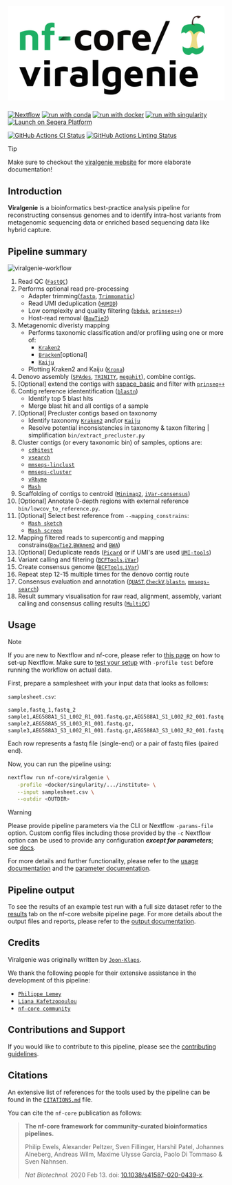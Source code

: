 <h1>
  <picture>
    <source media="(prefers-color-scheme: dark)" srcset="docs/images/nf-core-viralgenie_logo_dark.png">
    <img alt="nf-core/viralgenie" src="docs/images/nf-core-viralgenie_logo_light.png">
  </picture>
</h1>

<!--[![AWS CI](https://img.shields.io/badge/CI%20tests-full%20size-FF9900?labelColor=000000&logo=Amazon%20AWS)](https://nf-co.re/viralgenie/results)
[![Cite with Zenodo](http://img.shields.io/badge/DOI-10.5281/zenodo.XXXXXXX-1073c8?labelColor=000000)](https://doi.org/10.5281/zenodo.XXXXXXX)
-->

[![Nextflow](https://img.shields.io/badge/nextflow%20DSL2-%E2%89%A523.04.0-23aa62.svg)](https://www.nextflow.io/) [![run with conda](http://img.shields.io/badge/run%20with-conda-3EB049?labelColor=000000&logo=anaconda)](https://docs.conda.io/en/latest/) [![run with docker](https://img.shields.io/badge/run%20with-docker-0db7ed?labelColor=000000&logo=docker)](https://www.docker.com/) [![run with singularity](https://img.shields.io/badge/run%20with-singularity-1d355c.svg?labelColor=000000)](https://sylabs.io/docs/)
[![Launch on Seqera Platform](https://img.shields.io/badge/Launch%20%F0%9F%9A%80-Seqera%20Platform-%234256e7)](https://tower.nf/launch?pipeline=https://github.com/Joon-Klaps/viralgenie)

[![GitHub Actions CI Status](https://github.com/Joon-Klaps/viralgenie/actions/workflows/ci.yml/badge.svg)](https://github.com/Joon-Klaps/viralgenie/actions?query=workflow%3A%22nf-core+CI%22)
[![GitHub Actions Linting Status](https://github.com/Joon-Klaps/viralgenie/actions/workflows/linting.yml/badge.svg)](https://github.com/Joon-Klaps/viralgenie/actions?query=workflow%3A%22nf-core+linting%22)

<!-- [![Get help on Slack](http://img.shields.io/badge/slack-nf--core%20%23viralgenie-4A154B?labelColor=000000&logo=slack)](https://nfcore.slack.com/channels/viralgenie)-->

> [!TIP]
> Make sure to checkout the [viralgenie website](https://joon-klaps.github.io/viralgenie/latest/) for more elaborate documentation!

## Introduction

**Viralgenie** is a bioinformatics best-practice analysis pipeline for reconstructing consensus genomes and to identify intra-host variants from metagenomic sequencing data or enriched based sequencing data like hybrid capture.

## Pipeline summary

![viralgenie-workflow](docs/images/metromap_style_pipeline_workflow_viralgenie.png)

1. Read QC ([`FastQC`](https://www.bioinformatics.babraham.ac.uk/projects/fastqc/))
2. Performs optional read pre-processing
    - Adapter trimming([`fastp`](https://github.com/OpenGene/fastp), [`Trimmomatic`](https://github.com/usadellab/Trimmomatic))
    - Read UMI deduplication ([`HUMID`](https://humid.readthedocs.io/en/latest/usage.html))
    - Low complexity and quality filtering ([`bbduk`](https://jgi.doe.gov/data-and-tools/software-tools/bbtools/), [`prinseq++`](https://github.com/Adrian-Cantu/PRINSEQ-plus-plus))
    - Host-read removal ([`BowTie2`](http://bowtie-bio.sourceforge.net/bowtie2/))
3. Metagenomic diveristy mapping
    - Performs taxonomic classification and/or profiling using one or more of:
        - [`Kraken2`](https://ccb.jhu.edu/software/kraken2/)
        - [`Bracken`](https://ccb.jhu.edu/software/bracken/)[optional]
        - [`Kaiju`](https://kaiju.binf.ku.dk/)
    - Plotting Kraken2 and Kaiju ([`Krona`](https://hpc.nih.gov/apps/kronatools.html))
4. Denovo assembly ([`SPAdes`](http://cab.spbu.ru/software/spades/), [`TRINITY`](https://github.com/trinityrnaseq/trinityrnaseq), [`megahit`](https://github.com/voutcn/megahit)), combine contigs.
5. [Optional] extend the contigs with [sspace_basic](https://github.com/nsoranzo/sspace_basic) and filter with [`prinseq++`](https://github.com/Adrian-Cantu/PRINSEQ-plus-plus)
6. Contig reference idententification ([`blastn`](https://blast.ncbi.nlm.nih.gov/Blast.cgi?PAGE_TYPE=BlastSearch))
    -   Identify top 5 blast hits
    -   Merge blast hit and all contigs of a sample
7. [Optional] Precluster contigs based on taxonomy
    - Identify taxonomy [`Kraken2`](https://ccb.jhu.edu/software/kraken2/) and\or [`Kaiju`](https://kaiju.binf.ku.dk/)
    - Resolve potential inconsistencies in taxonomy & taxon filtering | simplification `bin/extract_precluster.py`
8. Cluster contigs (or every taxonomic bin) of samples, options are:
    - [`cdhitest`](https://sites.google.com/view/cd-hit)
    - [`vsearch`](https://github.com/torognes/vsearch/wiki/Clustering)
    - [`mmseqs-linclust`](https://github.com/soedinglab/MMseqs2/wiki#linear-time-clustering-using-mmseqs-linclust)
    - [`mmseqs-cluster`](https://github.com/soedinglab/MMseqs2/wiki#cascaded-clustering)
    - [`vRhyme`](https://github.com/AnantharamanLab/vRhyme)
    - [`Mash`](https://github.com/marbl/Mash)
9. Scaffolding of contigs to centroid ([`Minimap2`](https://github.com/lh3/minimap2), [`iVar-consensus`](https://andersen-lab.github.io/ivar/html/manualpage.html))
10. [Optional] Annotate 0-depth regions with external reference `bin/lowcov_to_reference.py`.
11. [Optional] Select best reference from `--mapping_constrains`:
    - [`Mash sketch`](https://github.com/marbl/Mash)
    - [`Mash screen`](https://github.com/marbl/Mash)
12. Mapping filtered reads to supercontig and mapping constrains([`BowTie2`](http://bowtie-bio.sourceforge.net/bowtie2/),[`BWAmem2`](https://github.com/bwa-mem2/bwa-mem2) and [`BWA`](https://github.com/lh3/bwa))
13. [Optional] Deduplicate reads ([`Picard`](https://broadinstitute.github.io/picard/) or if UMI's are used [`UMI-tools`](https://umi-tools.readthedocs.io/en/latest/QUICK_START.html))
14. Variant calling and filtering ([`BCFTools`](http://samtools.github.io/bcftools/bcftools.html),[`iVar`](https://andersen-lab.github.io/ivar/html/manualpage.html))
15. Create consensus genome ([`BCFTools`](http://samtools.github.io/bcftools/bcftools.html),[`iVar`](https://andersen-lab.github.io/ivar/html/manualpage.html))
16. Repeat step 12-15 multiple times for the denovo contig route
17. Consensus evaluation and annotation ([`QUAST`](http://quast.sourceforge.net/quast),[`CheckV`](https://bitbucket.org/berkeleylab/checkv/src/master/),[`blastn`](https://blast.ncbi.nlm.nih.gov/Blast.cgi), [`mmseqs-search`](https://github.com/soedinglab/MMseqs2/wiki#batch-sequence-searching-using-mmseqs-search))
18. Result summary visualisation for raw read, alignment, assembly, variant calling and consensus calling results ([`MultiQC`](http://multiqc.info/))

## Usage

> [!NOTE]
> If you are new to Nextflow and nf-core, please refer to [this page](https://nf-co.re/docs/usage/installation) on how to set-up Nextflow. Make sure to [test your setup](https://nf-co.re/docs/usage/introduction#how-to-run-a-pipeline) with `-profile test` before running the workflow on actual data.

First, prepare a samplesheet with your input data that looks as follows:

`samplesheet.csv`:

```csv
sample,fastq_1,fastq_2
sample1,AEG588A1_S1_L002_R1_001.fastq.gz,AEG588A1_S1_L002_R2_001.fastq.gz
sample2,AEG588A5_S5_L003_R1_001.fastq.gz,
sample3,AEG588A3_S3_L002_R1_001.fastq.gz,AEG588A3_S3_L002_R2_001.fastq.gz
```

Each row represents a fastq file (single-end) or a pair of fastq files (paired end).

Now, you can run the pipeline using:

```bash
nextflow run nf-core/viralgenie \
   -profile <docker/singularity/.../institute> \
   --input samplesheet.csv \
   --outdir <OUTDIR>
```

> [!WARNING]
> Please provide pipeline parameters via the CLI or Nextflow `-params-file` option. Custom config files including those provided by the `-c` Nextflow option can be used to provide any configuration _**except for parameters**_; see [docs](https://nf-co.re/docs/usage/getting_started/configuration#custom-configuration-files).

For more details and further functionality, please refer to the [usage documentation](https://joon-klaps.github.io/viralgenie/latest/usage) and the [parameter documentation](https://joon-klaps.github.io/viralgenie/latest/parameters).

## Pipeline output

To see the results of an example test run with a full size dataset refer to the [results](https://joon-klaps.github.io/viralgenie/latest/output) tab on the nf-core website pipeline page.
For more details about the output files and reports, please refer to the
[output documentation](https://joon-klaps.github.io/viralgenie/latest/output).

## Credits

Viralgenie was originally written by [`Joon-Klaps`](https://github.com/Joon-Klaps).

We thank the following people for their extensive assistance in the development of this pipeline:

-   [`Philippe Lemey`](https://github.com/plemey)
-   [`Liana Kafetzopoulou`](https://github.com/LianaKafetzopoulou)
-   [`nf-core community`](https://nf-co.re/)


## Contributions and Support

If you would like to contribute to this pipeline, please see the [contributing guidelines](https://joon-klaps.github.io/viralgenie/latest/CONTRIBUTING).

<!--
For further information or help, don't hesitate to get in touch on the [Slack `#viralgenie` channel](https://nfcore.slack.com/channels/viralgenie) (you can join with [this invite](https://nf-co.re/join/slack)).
-->

## Citations

<!-- TODO nf-core: Add citation for pipeline after first release. Uncomment lines below and update Zenodo doi and badge at the top of this file. -->
<!-- If you use nf-core/viralgenie for your analysis, please cite it using the following doi: [10.5281/zenodo.XXXXXX](https://doi.org/10.5281/zenodo.XXXXXX) -->

An extensive list of references for the tools used by the pipeline can be found in the [`CITATIONS.md`](https://joon-klaps.github.io/viralgenie/latest/CITATIONS) file.

You can cite the `nf-core` publication as follows:

> **The nf-core framework for community-curated bioinformatics pipelines.**
>
> Philip Ewels, Alexander Peltzer, Sven Fillinger, Harshil Patel, Johannes Alneberg, Andreas Wilm, Maxime Ulysse Garcia, Paolo Di Tommaso & Sven Nahnsen.
>
> _Nat Biotechnol._ 2020 Feb 13. doi: [10.1038/s41587-020-0439-x](https://dx.doi.org/10.1038/s41587-020-0439-x).
